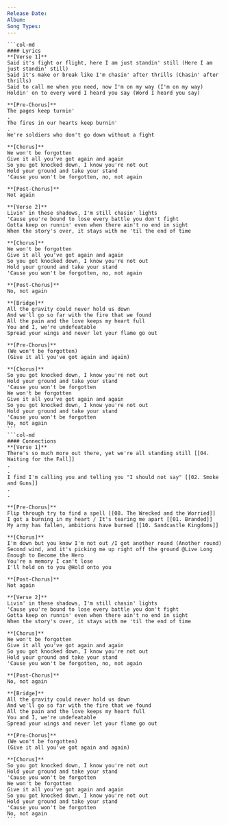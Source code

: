 ```yaml
---
Release Date: 
Album: 
Song Types:
---
```


````col
```col-md
#### Lyrics
**[Verse 1]**
Said it's fight or flight, here I am just standin' still (Here I am just standin' still)
Said it's make or break like I'm chasin' after thrills (Chasin' after thrills)
Said to call me when you need, now I'm on my way (I'm on my way)
Holdin' on to every word I heard you say (Word I heard you say)

**[Pre-Chorus]**
The pages keep turnin'
.
The fires in our hearts keep burnin'
.
We're soldiers who don't go down without a fight

**[Chorus]**
We won't be forgotten
Give it all you've got again and again
So you got knocked down, I know you're not out
Hold your ground and take your stand
'Cause you won't be forgotten, no, not again

**[Post-Chorus]**
Not again

**[Verse 2]**
Livin' in these shadows, I'm still chasin' lights
'Cause you're bound to lose every battle you don't fight
Gotta keep on runnin' еven when therе ain't no end in sight
When the story's over, it stays with me 'til the end of time

**[Chorus]**
We won't be forgotten
Give it all you've got again and again
So you got knocked down, I know you're not out
Hold your ground and take your stand
'Cause you won't be forgotten, no, not again

**[Post-Chorus]**
No, not again

**[Bridge]**
All the gravity could never hold us down
And we'll go so far with the fire that we found
All the pain and the love keeps my heart full
You and I, we're undefeatable
Spread your wings and never let your flame go out

**[Pre-Chorus]**
(We won't be forgotten)
(Give it all you've got again and again)

**[Chorus]**
So you got knocked down, I know you're not out
Hold your ground and take your stand
'Cause you won't be forgotten
We won't be forgotten
Give it all you've got again and again
So you got knocked down, I know you're not out
Hold your ground and take your stand
'Cause you won't be forgotten
No, not again
```
```col-md
#### Connections
**[Verse 1]**
There's so much more out there, yet we're all standing still [[04. Waiting for the Fall]]
.
.
I find I'm calling you and telling you "I should not say" [[02. Smoke and Guns]]
.
.

**[Pre-Chorus]**
Flip through try to find a spell [[08. The Wrecked and the Worried]]
I got a burning in my heart / It's tearing me apart [[01. Branded]]
My army has fallen, ambitions have burned [[10. Sandcastle Kingdoms]]

**[Chorus]**
I'm down but you know I'm not out /I got another round (Another round)
Second wind, and it's picking me up right off the ground @Live Long Enough to Become the Hero 
You're a memory I can't lose
I'll hold on to you @Hold onto you 

**[Post-Chorus]**
Not again

**[Verse 2]**
Livin' in these shadows, I'm still chasin' lights
'Cause you're bound to lose every battle you don't fight
Gotta keep on runnin' еven when therе ain't no end in sight
When the story's over, it stays with me 'til the end of time

**[Chorus]**
We won't be forgotten
Give it all you've got again and again
So you got knocked down, I know you're not out
Hold your ground and take your stand
'Cause you won't be forgotten, no, not again

**[Post-Chorus]**
No, not again

**[Bridge]**
All the gravity could never hold us down
And we'll go so far with the fire that we found
All the pain and the love keeps my heart full
You and I, we're undefeatable
Spread your wings and never let your flame go out

**[Pre-Chorus]**
(We won't be forgotten)
(Give it all you've got again and again)

**[Chorus]**
So you got knocked down, I know you're not out
Hold your ground and take your stand
'Cause you won't be forgotten
We won't be forgotten
Give it all you've got again and again
So you got knocked down, I know you're not out
Hold your ground and take your stand
'Cause you won't be forgotten
No, not again
```
````
